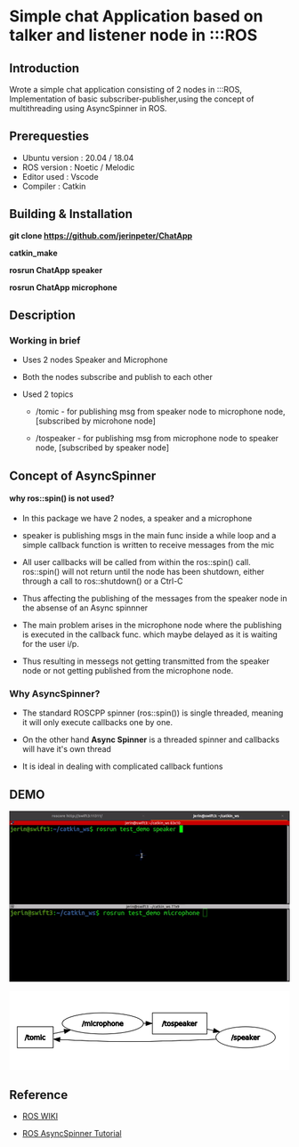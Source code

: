 # Simple chat Application based on talker and listener node in :::ROS

## Introduction
Wrote a simple chat application consisting of 2 nodes in :::ROS, Implementation of basic subscriber-publisher,using the concept of multithreading using AsyncSpinner in ROS.

## Prerequesties

* Ubuntu version : 20.04 / 18.04
* ROS version : Noetic / Melodic
* Editor used : Vscode
* Compiler  : Catkin

## Building & Installation
<b>git clone https://github.com/jerinpeter/ChatApp</b>

<b>catkin_make</b>

<b>rosrun ChatApp speaker</b>

<b>rosrun ChatApp microphone</b>

## Description

### Working in brief 

* Uses 2 nodes Speaker and Microphone
* Both the nodes subscribe and publish to each other
* Used 2 topics

    *  /tomic - for publishing msg from speaker node to microphone node, [subscribed by microhone node]

    * /tospeaker - for publishing msg from microphone node to speaker node, [subscribed by speaker node]

 ## Concept of AsyncSpinner 

   #### why ros::spin() is not used?

* In this package we have 2 nodes, a speaker and a microphone

* speaker is publishing msgs in the main func inside a while loop and a simple callback function is written to receive messages from the mic

* All user callbacks will be called from within the ros::spin() call. ros::spin() will not return until the node has been shutdown, either through a call to ros::shutdown() or a Ctrl-C

* Thus affecting the publishing of the messages from the speaker node in the absense of an Async spinnner


* The main problem arises in the microphone node where the publishing is executed in the callback func. which maybe delayed as it is waiting for the user i/p.

* Thus resulting in messegs not getting transmitted from the speaker node or not getting published from the microphone node.

### Why AsyncSpinner?

* The standard ROSCPP spinner (ros::spin()) is single threaded, meaning it will only execute callbacks one by one.

* On the other hand **Async Spinner** is a threaded spinner and callbacks will have it's own thread

* It is ideal in dealing with complicated callback funtions

## DEMO

![Working](demo/chatapp.gif)




![Rqt_graph](demo/chatapp.png)

## Reference

* [ROS WIKI](http://wiki.ros.org/roscpp/Overview/Callbacks%20and%20Spinning)

* [ROS AsyncSpinner Tutorial](https://roboticsbackend.com/ros-asyncspinner-example/)

